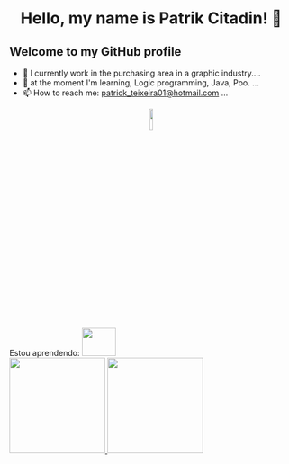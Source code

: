 <h1 align="center"> Hello, my name is Patrik Citadin! 👋 </h1>


## Welcome to my GitHub profile

- 🔭 I currently work in the purchasing area in a graphic industry....
- 🌱 at the moment I'm learning, Logic programming, Java, Poo. ...
- 📫 How to reach me: patrick_teixeira01@hotmail.com ...

<div align="center">
<a href="https://www.linkedin.com/in/patrik-citadin-teixeira-343a9817b/" target="_blank"> <img width="10%" height="10%" src="https://cdn.jsdelivr.net/gh/devicons/devicon/icons/linkedin/linkedin-original-wordmark.svg" /> </a>
</div>
    Estou aprendendo:
    <img width="60" height="50" src ="https://cdn.jsdelivr.net/gh/devicons/devicon/icons/java/java-original.svg" />
    
<div>
<a href="https://github.com/PatrikCitadin">
<img height="170em" src="https://github-readme-stats.vercel.app/api/top-langs/?username=PatrikCitadin&layout=compact&langs_count=7&theme=prussian"/>
<img height="170em" src="https://github-readme-stats.vercel.app/api?username=PatrikCitadin&show_icons=true&theme=prussian&include_all_commits=true&count_private=true"/>
</div>
          
